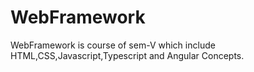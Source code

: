 # WebFramework
WebFramework is course of sem-V which include HTML,CSS,Javascript,Typescript and Angular Concepts.
